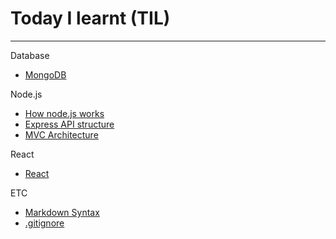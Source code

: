 # Today I learnt (TIL)

---

Database

- [MongoDB](https://github.com/kkoomin/TIL/blob/master/Database/mongoDB.md)

Node.js

- [How node.js works](https://github.com/kkoomin/TIL/blob/master/JavaScript/nodeJS/2-how-node-works/README.md)
- [Express API structure](https://github.com/kkoomin/TIL/blob/master/JavaScript/nodeJS/4-natours/README.md)
- [MVC Architecture](https://github.com/kkoomin/TIL/blob/master/JavaScript/nodeJS/backend-architecture.md)

React

- [React](https://github.com/kkoomin/TIL/blob/master/JavaScript/React/react.md)

ETC

- [Markdown Syntax](https://github.com/kkoomin/TIL/blob/master/ETC/extra-lecture-markdown.md)
- [.gitignore](https://github.com/kkoomin/TIL/blob/master/ETC/gitignore.md)
